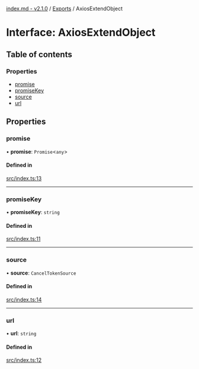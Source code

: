 [index.md - v2.1.0](../README.md) / [Exports](../modules.md) / AxiosExtendObject

# Interface: AxiosExtendObject

## Table of contents

### Properties

-   [promise](AxiosExtendObject.md#promise)
-   [promiseKey](AxiosExtendObject.md#promisekey)
-   [source](AxiosExtendObject.md#source)
-   [url](AxiosExtendObject.md#url)

## Properties

### promise

• **promise**: `Promise`<`any`\>

#### Defined in

[src/index.ts:13](https://github.com/saqqdy/axios-ex/blob/42e3f6b/src/index.ts#L13)

---

### promiseKey

• **promiseKey**: `string`

#### Defined in

[src/index.ts:11](https://github.com/saqqdy/axios-ex/blob/42e3f6b/src/index.ts#L11)

---

### source

• **source**: `CancelTokenSource`

#### Defined in

[src/index.ts:14](https://github.com/saqqdy/axios-ex/blob/42e3f6b/src/index.ts#L14)

---

### url

• **url**: `string`

#### Defined in

[src/index.ts:12](https://github.com/saqqdy/axios-ex/blob/42e3f6b/src/index.ts#L12)
